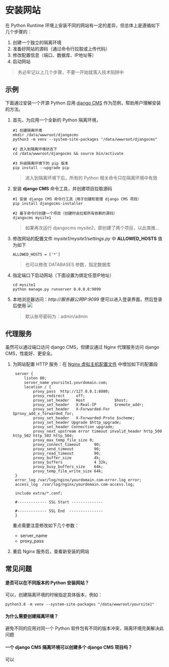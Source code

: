 # 安装网站

在 Python Runtime 环境上安装不同的网站有一定的差异，但总体上是遵循如下几个步骤的：

1. 创建一个独立的隔离环境
2. 准备好网站的源码（通过命令行拉取或上传代码）
3. 修改配置信息（端口、数据库、IP地址等）
4. 启动网站

> 务必牢记以上几个步骤，不要一开始就落入技术陷阱中

## 示例

下面通过安装一个开源 Python 应用 [django CMS](https://github.com/django-cms/django-cms) 作为范例，帮助用户理解安装的方法。   

1. 首先，为应用一个全新的 Python 隔离环境，
   ```
   #1 创建隔离环境
   mkdir /data/wwwroot/djangocms
   python3 -m venv --system-site-packages "/data/wwwroot/djangocms"

   #2 进入到隔离环境状态下
   cd /data/wwwroot/djangocms && source bin/activate

   #3 升级隔离环境下的 pip 版本
   pip install --upgrade pip
   ```

   > 进入到隔离环境下后，所有的 Python 相关命令只在隔离环境中有效

2. 安装 **django CMS** 命令工具，并创建项目拉取源码
   ```
   #1 安装 django CMS 命令行工具（用于创建和管理 django CMS 项目）
   pip install djangocms-installer

   #2 基于命令行创建一个项目（创建时会拉取所有依赖的源码）
   djangocms mysite1
   ```

   > 如果再次运行 djangocms mysite2，即创建了两个项目，以此类推...

3. 修改网站的配置文件 *mysite1/mysite1/settings.py* 中 **ALLOWED_HOSTS** 值为如下
   ```
   ALLOWED_HOSTS = ['*']
   ```
   > 也可以修改 DATABASES 参数，指定数据库

4. 指定端口下启动网站（下面设置为绑定任意IP地址）
   ```
   cd mysite1
   python manage.py runserver 0.0.0.0:9099
   ```

5. 本地浏览器访问：*http://服务器公网IP:9099* 便可以进入登录界面，然后登录后使用
   ![](https://libs.websoft9.com/Websoft9/DocsPicture/zh/python/python-djangocmslogin-websoft9.png)

   > 默认账号密码为：admin/admin


## 代理服务

虽然可以通过端口访问 django CMS，但建议通过 Nginx 代理服务访问 django CMS，性能好、更安全。

1. 为网站配置 HTTP 服务：在 [Nginx 虚拟主机配置文件](/zh/stack-components.md#nginx) 中增加如下的配置段
   ```
    server {
        listen 80;
        server_name yoursite1.yourdomain.com;
        location / {
            proxy_pass  http://127.0.0.1:8080;
            proxy_redirect     off;
            proxy_set_header   Host             $host;
            proxy_set_header   X-Real-IP        $remote_addr;
            proxy_set_header   X-Forwarded-For  $proxy_add_x_forwarded_for;
            proxy_set_header   X-Forwarded-Proto $scheme;
            proxy_set_header Upgrade $http_upgrade;
            proxy_set_header Connection upgrade;
            proxy_next_upstream error timeout invalid_header http_500 http_502 http_503 http_504;
            proxy_max_temp_file_size 0;
            proxy_connect_timeout      90;
            proxy_send_timeout         90;
            proxy_read_timeout         90;
            proxy_buffer_size          4k;
            proxy_buffers              4 32k;
            proxy_busy_buffers_size    64k;
            proxy_temp_file_write_size 64k;
    }
    error_log /var/log/nginx/yourdomain.com-error.log error;
    access_log  /var/log/nginx/yourdomain.com-access.log;

    include extra/*.conf;
    
    #------------- SSL Start --------------

    #------------- SSL End  ---------------
    }
   ```  

   重点需要注意修改如下几个参数：

   * server_name
   * proxy_pass

2. 重启 Nginx 服务后，查看新安装的网站

## 常见问题

#### 是否可以在不同版本的 Python 安装网站？

可以，创建隔离环境的时候指定具体版本，例如：
```
python3.8 -m venv --system-site-packages "/data/wwwroot/yoursite1"
```

#### 为什么需要创建隔离环境？

避免不同的应用对同一个 Python 软件包有不同的版本冲突，隔离环境完美解决此问题

#### 一个 django CMS 隔离环境可以创建多个 django CMS 项目吗？

可以